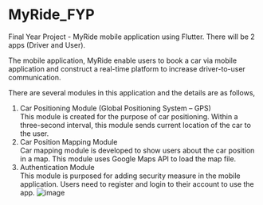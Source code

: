 # MyRide_FYP
Final Year Project - MyRide mobile application using Flutter.
There will be 2 apps (Driver and User).

The mobile application, MyRide enable users to book a car via mobile application and construct a real-time platform to increase driver-to-user communication.

There are several modules in this application and the details are as follows,
1.	Car Positioning Module (Global Positioning System – GPS) <br/>
This module is created for the purpose of car positioning. Within a three-second interval, this module sends current location of the car to the user.
2.	Car Position Mapping Module <br/>
Car mapping module is developed to show users about the car position in a map. This module uses Google Maps API to load the map file.
3.	Authentication Module <br/>
This module is purposed for adding security measure in the mobile application. Users need to register and login to their account to use the app.
![image](https://github.com/MNazran/MyRide_FYP/assets/121558403/db038223-aac2-41b6-86ae-24cf39ab1390)
